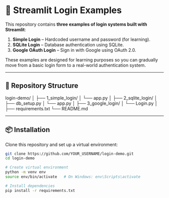 # 🔐 Streamlit Login Examples

This repository contains **three examples of login systems built with Streamlit**:

1. **Simple Login** – Hardcoded username and password (for learning).
2. **SQLite Login** – Database authentication using SQLite.
3. **Google OAuth Login** – Sign in with Google using OAuth 2.0.

These examples are designed for learning purposes so you can gradually move from a basic login form to a real-world authentication system.

---

## 📂 Repository Structure

login-demo/
│
├── 1_simple_login/
│ └── app.py
│
├── 2_sqlite_login/
│ ├── db_setup.py
│ └── app.py
│
├── 3_google_login/
│ └── Login.py
│
├── requirements.txt
└── README.md


---

## 📦 Installation

Clone this repository and set up a virtual environment:

```bash
git clone https://github.com/YOUR_USERNAME/login-demo.git
cd login-demo

# Create virtual environment
python -m venv env
source env/bin/activate   # On Windows: env\Scripts\activate

# Install dependencies
pip install -r requirements.txt
